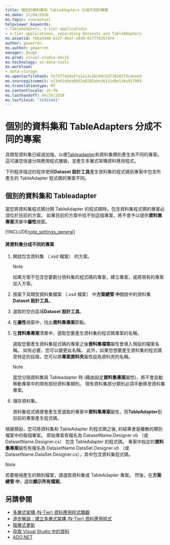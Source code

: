 ```yaml
---
title: 個別的資料集和 TableAdapters 分成不同的專案
ms.date: 11/04/2016
ms.topic: conceptual
helpviewer_keywords:
- TableAdapters, n-tier applications
- n-tier applications, separating Datasets and TableAdapters
ms.assetid: f66a3940-6227-46af-a930-9177f425f4fd
author: gewarren
ms.author: gewarren
manager: douge
ms.prod: visual-studio-dev15
ms.technology: vs-data-tools
ms.workload:
- data-storage
ms.openlocfilehash: fe7d774a9a5fa1e14cdbcb9c5d730a01fdcdeee9
ms.sourcegitcommit: e13e61ddea6032a8282abe16131d9e136a927984
ms.translationtype: MT
ms.contentlocale: zh-TW
ms.lasthandoff: 04/26/2018
ms.locfileid: "31921441"
---
```

# <a name="separate-datasets-and-tableadapters-into-different-projects"></a>個別的資料集和 TableAdapters 分成不同的專案
具類型資料集已經過加強，以便[Tableadapter](create-and-configure-tableadapters.md)和資料集類別產生為不同的專案。 這可讓您快速分隔應用程式層級，並產生多層式架構資料應用程式。

下列程序描述的程序使用**Dataset 設計工具**產生資料集的程式碼到專案中包含所產生的 TableAdapter 程式碼的專案不同。

## <a name="separate-datasets-and-tableadapters"></a>個別的資料集和 Tableadapter
當您將資料集程式碼分開 TableAdapter 的程式碼時，包含資料集程式碼的專案必須位於目前的方案。 如果目前的方案中找不到這個專案，將不會予以提供**資料集專案**清單中**屬性**視窗。

[!INCLUDE[note_settings_general](../data-tools/includes/note_settings_general_md.md)]

#### <a name="to-separate-the-dataset-into-a-different-project"></a>將資料集分成不同的專案

1.  開啟包含資料集 （.xsd 檔案） 的方案。

    > [!NOTE]
    >  如果方案不包含您要劃分資料集的程式碼的專案，建立專案，或將現有的專案加入方案。

2.  按兩下具類型資料集檔案 （.xsd 檔案） 中**方案總管 中**開啟中的資料集**Dataset 設計工具**。

3.  選取的空白區域**Dataset 設計工具**。

4.  在**屬性**視窗中，找出**資料集專案**節點。

5.  在**資料集專案**清單中，選取您要產生資料集的程式碼專案的名稱。

     選取您要產生資料集程式碼的專案之後**資料集檔案**屬性會填入預設的檔案名稱。 如有必要，您可以變更此名稱。 此外，如果您想要產生資料集的程式碼至特定的目錄，您可以將**專案資料夾**屬性設為資料夾的名稱。

    > [!NOTE]
    >  當您分隔資料集與 Tableadapter 時 (藉由設定**資料集專案**屬性)，將不會自動移動專案中的現有部份資料集類別。 現有資料集部分類別必須手動移至資料集專案。

6.  儲存資料集。

     資料集程式碼便會產生至選取的專案中**資料集專案**屬性，而**TableAdapter**到目前的專案產生程式碼。

根據預設，您可將資料集和 TableAdapter 的程式碼之後, 的結果會是離散的類別檔案中的每個專案。 原始專案有檔名為 DatasetName.Designer.vb （或 DatasetName.Designer.cs） 包含 TableAdapter 的程式碼。 專案中指定的**資料集專案**屬性有檔名為 DatasetName.DataSet.Designer.vb （或 DatasetName.DataSet.Designer.cs），其中包含資料集程式碼。

> [!NOTE]
>  若要檢視產生的類別檔案，請選取資料集或 TableAdapter 專案。 然後，在**方案總管 中**，選取**顯示所有檔案**。

## <a name="see-also"></a>另請參閱

- [多層式架構 (N-Tier) 資料應用程式概觀](../data-tools/n-tier-data-applications-overview.md)
- [逐步解說：建立多層式架構 (N-Tier) 資料應用程式](../data-tools/walkthrough-creating-an-n-tier-data-application.md)
- [階層式更新](../data-tools/hierarchical-update.md)
- [存取 Visual Studio 中的資料](../data-tools/accessing-data-in-visual-studio.md)
- [ADO.NET](/dotnet/framework/data/adonet/index)
